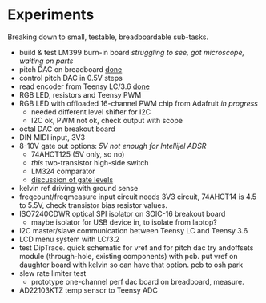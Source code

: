 # Experiments

Breaking down to small, testable, breadboardable sub-tasks.

- build & test LM399 burn-in board *struggling to see, got microscope, waiting on parts*
- pitch DAC on breadboard [done](code/)
- control pitch DAC in 0.5V steps
- read encoder from Teensy LC/3.6 [done](code/EncoderTest/EncoderTest.ino)
- RGB LED, resistors and Teensy PWM
- RGB LED with offloaded 16-channel PWM chip from Adafruit *in progress*
    - needed different level shifter for I2C
    - I2C ok, PWM not ok, check output with scope
- octal DAC on breakout board
- DIN MIDI input, 3V3
- 8-10V gate out options: *5V not enough for Intellijel ADSR*
    - 74AHCT125 (5V only, so no)
    - *this* two-transistor high-side switch
    - LM324 comparator
    - [discussion of gate levels](https://www.muffwiggler.com/forum/viewtopic.php?p=468009&sid=1596d8bf763b7e4b2635537f46b4323f)
- kelvin ref driving with ground sense
- freqcount/freqmeasure input circuit
    needs 3V3 circuit, 74AHCT14 is 4.5 to 5.5V, check transistor bias resistor values.
- ISO7240CDWR optical SPI isolator on SOIC-16 breakout board
    - maybe isolator for USB device in, to isolate from laptop?
- I2C master/slave communication between Teensy LC and Teensy 3.6
- LCD menu system with LC/3.2
- test DipTrace.
    quick schematic for vref
    and for pitch dac
    try andoffsets module (through-hole, existing components) with pcb.
        put vref on daughter board with kelvin so can have that option.
    pcb to osh park
- slew rate limiter test
    - prototype one-channel perf dac board on breadboard, measure.
- AD22103KTZ temp sensor to Teensy ADC



